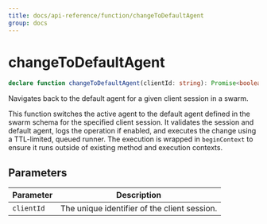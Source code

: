 ```yaml
---
title: docs/api-reference/function/changeToDefaultAgent
group: docs
---
```


# changeToDefaultAgent

```ts
declare function changeToDefaultAgent(clientId: string): Promise<boolean>;
```

Navigates back to the default agent for a given client session in a swarm.

This function switches the active agent to the default agent defined in the swarm schema for the specified client session.
It validates the session and default agent, logs the operation if enabled, and executes the change using a TTL-limited, queued runner.
The execution is wrapped in `beginContext` to ensure it runs outside of existing method and execution contexts.

## Parameters

| Parameter | Description |
|-----------|-------------|
| `clientId` | The unique identifier of the client session. |
